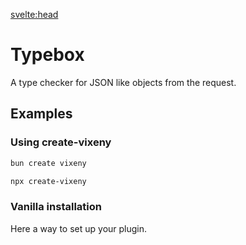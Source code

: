 <script>
  // Importing necessary components
  import { Tabs as Tab, TabItem } from 'flowbite-svelte';
  import Tabs from "$lib/components/Tabs.md";
  import Bash from "$lib/components/SmallComponents/Bash.md";
  import plugin from "$lib/examples/plugins_typebox.md";
  import Request from "$lib/components/Request.svelte"

  const tab0 = [
      {title: "main.ts", component: plugin, details: {runtime: "main"}},
      {title: "setup.ts", component: plugin, details: {runtime: "setup"}}
  ];
</script>

<svelte:head>

<script src='/prism.mjs' defer></script>
<title>Typebox plugin - Vixeny</title>
  <meta name="description" content="Using Typebox in Vixeny"/>
  <meta name="keywords" content="typebox, JWT, web development, Vixeny framework, FP, functional programming, plugin"/>
</svelte:head>

# Typebox

A type checker for JSON like objects from the request.


## Examples

### Using create-vixeny

<Tab defaultClass="tab">
  <TabItem title="bun" open>

```bash
bun create vixeny
```

</TabItem>
  <TabItem title="deno">

```bash
npx create-vixeny
```

</TabItem>
</Tab>

### Vanilla installation

Here a way to set up your plugin.

<Tabs data={tab0}/>
